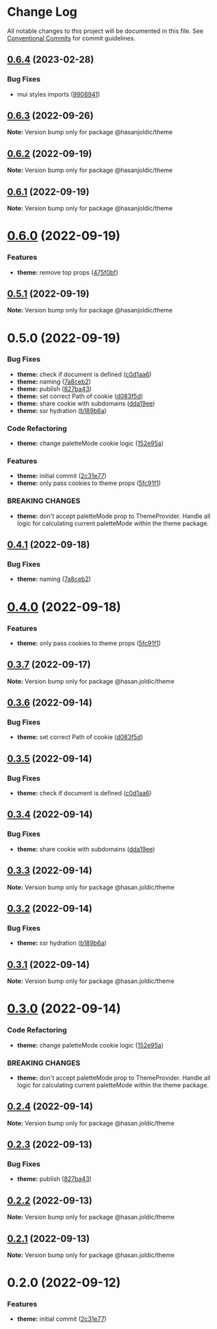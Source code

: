 # Change Log

All notable changes to this project will be documented in this file.
See [Conventional Commits](https://conventionalcommits.org) for commit guidelines.

## [0.6.4](https://github.com/hasanjoldic/ui/compare/@hasanjoldic/theme@0.6.3...@hasanjoldic/theme@0.6.4) (2023-02-28)


### Bug Fixes

* mui styles imports ([9908941](https://github.com/hasanjoldic/ui/commit/99089419fa511586b757f29f4fd95f11cb619ff3))





## [0.6.3](https://github.com/hasanjoldic/ui/compare/@hasanjoldic/theme@0.6.2...@hasanjoldic/theme@0.6.3) (2022-09-26)

**Note:** Version bump only for package @hasanjoldic/theme





## [0.6.2](https://github.com/hasanjoldic/ui/compare/@hasanjoldic/theme@0.6.1...@hasanjoldic/theme@0.6.2) (2022-09-19)

**Note:** Version bump only for package @hasanjoldic/theme





## [0.6.1](https://github.com/hasanjoldic/ui/compare/@hasanjoldic/theme@0.6.0...@hasanjoldic/theme@0.6.1) (2022-09-19)

**Note:** Version bump only for package @hasanjoldic/theme





# [0.6.0](https://github.com/hasanjoldic/ui/compare/@hasanjoldic/theme@0.5.1...@hasanjoldic/theme@0.6.0) (2022-09-19)


### Features

* **theme:** remove top props ([475f0bf](https://github.com/hasanjoldic/ui/commit/475f0bf3316c337d5ffcb5bcf0b40acb1a3ee3a1))





## [0.5.1](https://github.com/hasanjoldic/ui/compare/@hasanjoldic/theme@0.5.0...@hasanjoldic/theme@0.5.1) (2022-09-19)

**Note:** Version bump only for package @hasanjoldic/theme





# 0.5.0 (2022-09-19)


### Bug Fixes

* **theme:** check if document is defined ([c0d1aa6](https://github.com/hasanjoldic/ui/commit/c0d1aa69b08d1ffe7b166e13927dbc0eb0b52a30))
* **theme:** naming ([7a8ceb2](https://github.com/hasanjoldic/ui/commit/7a8ceb228ddff18107f2c8a1b7ea9b20e3455465))
* **theme:** publish ([827ba43](https://github.com/hasanjoldic/ui/commit/827ba43ac3d89084ddfaa5d23d1cb1ecf9d7375d))
* **theme:** set correct Path of cookie ([d083f5d](https://github.com/hasanjoldic/ui/commit/d083f5dc5f83f3cd4307d30cb02b8698eb4a981b))
* **theme:** share cookie with subdomains ([dda19ee](https://github.com/hasanjoldic/ui/commit/dda19eee7414a61349d996679d29574d5de0f93f))
* **theme:** ssr hydration ([b189b6a](https://github.com/hasanjoldic/ui/commit/b189b6ab67f1c51269da3658b7ce062c1f348eec))


### Code Refactoring

* **theme:** change paletteMode cookie logic ([152e95a](https://github.com/hasanjoldic/ui/commit/152e95ab0b425b0fae28c07b796e9f731f1b960d))


### Features

* **theme:** initial commit ([2c31e77](https://github.com/hasanjoldic/ui/commit/2c31e77bd4e8b8b9972561e0f44bf79a9331858c))
* **theme:** only pass cookies to theme props ([5fc91f1](https://github.com/hasanjoldic/ui/commit/5fc91f1ad27a4d1824e913ab024faf6b12b8a9bc))


### BREAKING CHANGES

* **theme:** don't accept paletteMode prop to
ThemeProvider. Handle all logic for calculating current
paletteMode within the theme package.





## [0.4.1](https://github.com/hasanjoldic/ui/compare/@hasan.joldic/theme@0.4.0...@hasan.joldic/theme@0.4.1) (2022-09-18)


### Bug Fixes

* **theme:** naming ([7a8ceb2](https://github.com/hasanjoldic/ui/commit/7a8ceb228ddff18107f2c8a1b7ea9b20e3455465))





# [0.4.0](https://github.com/hasanjoldic/ui/compare/@hasan.joldic/theme@0.3.7...@hasan.joldic/theme@0.4.0) (2022-09-18)


### Features

* **theme:** only pass cookies to theme props ([5fc91f1](https://github.com/hasanjoldic/ui/commit/5fc91f1ad27a4d1824e913ab024faf6b12b8a9bc))





## [0.3.7](https://github.com/hasanjoldic/ui/compare/@hasan.joldic/theme@0.3.6...@hasan.joldic/theme@0.3.7) (2022-09-17)

**Note:** Version bump only for package @hasan.joldic/theme





## [0.3.6](https://github.com/hasanjoldic/ui/compare/@hasan.joldic/theme@0.3.5...@hasan.joldic/theme@0.3.6) (2022-09-14)


### Bug Fixes

* **theme:** set correct Path of cookie ([d083f5d](https://github.com/hasanjoldic/ui/commit/d083f5dc5f83f3cd4307d30cb02b8698eb4a981b))





## [0.3.5](https://github.com/hasanjoldic/ui/compare/@hasan.joldic/theme@0.3.4...@hasan.joldic/theme@0.3.5) (2022-09-14)


### Bug Fixes

* **theme:** check if document is defined ([c0d1aa6](https://github.com/hasanjoldic/ui/commit/c0d1aa69b08d1ffe7b166e13927dbc0eb0b52a30))





## [0.3.4](https://github.com/hasanjoldic/ui/compare/@hasan.joldic/theme@0.3.3...@hasan.joldic/theme@0.3.4) (2022-09-14)


### Bug Fixes

* **theme:** share cookie with subdomains ([dda19ee](https://github.com/hasanjoldic/ui/commit/dda19eee7414a61349d996679d29574d5de0f93f))





## [0.3.3](https://github.com/hasanjoldic/ui/compare/@hasan.joldic/theme@0.3.2...@hasan.joldic/theme@0.3.3) (2022-09-14)

**Note:** Version bump only for package @hasan.joldic/theme





## [0.3.2](https://github.com/hasanjoldic/ui/compare/@hasan.joldic/theme@0.3.1...@hasan.joldic/theme@0.3.2) (2022-09-14)


### Bug Fixes

* **theme:** ssr hydration ([b189b6a](https://github.com/hasanjoldic/ui/commit/b189b6ab67f1c51269da3658b7ce062c1f348eec))





## [0.3.1](https://github.com/hasanjoldic/ui/compare/@hasan.joldic/theme@0.3.0...@hasan.joldic/theme@0.3.1) (2022-09-14)

**Note:** Version bump only for package @hasan.joldic/theme





# [0.3.0](https://github.com/hasanjoldic/ui/compare/@hasan.joldic/theme@0.2.4...@hasan.joldic/theme@0.3.0) (2022-09-14)


### Code Refactoring

* **theme:** change paletteMode cookie logic ([152e95a](https://github.com/hasanjoldic/ui/commit/152e95ab0b425b0fae28c07b796e9f731f1b960d))


### BREAKING CHANGES

* **theme:** don't accept paletteMode prop to
ThemeProvider. Handle all logic for calculating current
paletteMode within the theme package.





## [0.2.4](https://github.com/hasanjoldic/ui/compare/@hasan.joldic/theme@0.2.3...@hasan.joldic/theme@0.2.4) (2022-09-14)

**Note:** Version bump only for package @hasan.joldic/theme





## [0.2.3](https://github.com/hasanjoldic/ui/compare/@hasan.joldic/theme@0.2.2...@hasan.joldic/theme@0.2.3) (2022-09-13)


### Bug Fixes

* **theme:** publish ([827ba43](https://github.com/hasanjoldic/ui/commit/827ba43ac3d89084ddfaa5d23d1cb1ecf9d7375d))





## [0.2.2](https://github.com/hasanjoldic/ui/compare/@hasan.joldic/theme@0.2.1...@hasan.joldic/theme@0.2.2) (2022-09-13)

**Note:** Version bump only for package @hasan.joldic/theme





## [0.2.1](https://github.com/hasanjoldic/ui/compare/@hasan.joldic/theme@0.2.0...@hasan.joldic/theme@0.2.1) (2022-09-13)

**Note:** Version bump only for package @hasan.joldic/theme





# 0.2.0 (2022-09-12)


### Features

* **theme:** initial commit ([2c31e77](https://github.com/hasanjoldic/ui/commit/2c31e77bd4e8b8b9972561e0f44bf79a9331858c))
